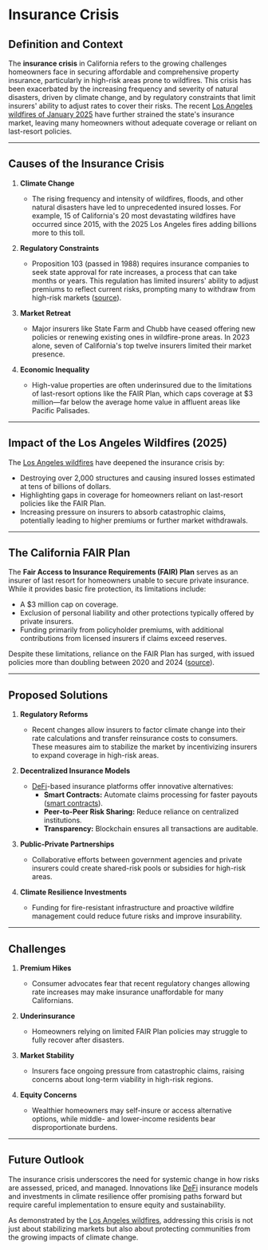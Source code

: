 # Insurance Crisis

## Definition and Context

The **insurance crisis** in California refers to the growing challenges homeowners face in securing affordable and comprehensive property insurance, particularly in high-risk areas prone to wildfires. This crisis has been exacerbated by the increasing frequency and severity of natural disasters, driven by climate change, and by regulatory constraints that limit insurers' ability to adjust rates to cover their risks. The recent [Los Angeles wildfires of January 2025](/literary_products/joes_notes/LOS_ANGELES_WILDFIRES_2025.md) have further strained the state's insurance market, leaving many homeowners without adequate coverage or reliant on last-resort policies.

---

## Causes of the Insurance Crisis

1. **Climate Change**  
   - The rising frequency and intensity of wildfires, floods, and other natural disasters have led to unprecedented insured losses. For example, 15 of California's 20 most devastating wildfires have occurred since 2015, with the 2025 Los Angeles fires adding billions more to this toll.

2. **Regulatory Constraints**  
   - Proposition 103 (passed in 1988) requires insurance companies to seek state approval for rate increases, a process that can take months or years. This regulation has limited insurers' ability to adjust premiums to reflect current risks, prompting many to withdraw from high-risk markets ([source](https://www.foxbusiness.com/politics/california-fires-insurance-companies-dropping-coverage-fleeing-state-due-decades-old-law)).

3. **Market Retreat**  
   - Major insurers like State Farm and Chubb have ceased offering new policies or renewing existing ones in wildfire-prone areas. In 2023 alone, seven of California's top twelve insurers limited their market presence.

4. **Economic Inequality**  
   - High-value properties are often underinsured due to the limitations of last-resort options like the FAIR Plan, which caps coverage at $3 million—far below the average home value in affluent areas like Pacific Palisades.

---

## Impact of the Los Angeles Wildfires (2025)

The [Los Angeles wildfires](/literary_products/joes_notes/LOS_ANGELES_WILDFIRES_2025.md) have deepened the insurance crisis by:
- Destroying over 2,000 structures and causing insured losses estimated at tens of billions of dollars.
- Highlighting gaps in coverage for homeowners reliant on last-resort policies like the FAIR Plan.
- Increasing pressure on insurers to absorb catastrophic claims, potentially leading to higher premiums or further market withdrawals.

---

## The California FAIR Plan

The **Fair Access to Insurance Requirements (FAIR) Plan** serves as an insurer of last resort for homeowners unable to secure private insurance. While it provides basic fire protection, its limitations include:
- A $3 million cap on coverage.
- Exclusion of personal liability and other protections typically offered by private insurers.
- Funding primarily from policyholder premiums, with additional contributions from licensed insurers if claims exceed reserves.

Despite these limitations, reliance on the FAIR Plan has surged, with issued policies more than doubling between 2020 and 2024 ([source](https://www.latimes.com/business/story/2025-01-09/la-fires-property-home-insurance-crisis-fair-plan-lara-state-farm-allstate-palisades-eaton-altadena-wildfires)).

---

## Proposed Solutions

1. **Regulatory Reforms**  
   - Recent changes allow insurers to factor climate change into their rate calculations and transfer reinsurance costs to consumers. These measures aim to stabilize the market by incentivizing insurers to expand coverage in high-risk areas.

2. **Decentralized Insurance Models**  
   - [DeFi](/literary_products/joes_notes/DEFI.md)-based insurance platforms offer innovative alternatives:
     - **Smart Contracts:** Automate claims processing for faster payouts ([smart contracts](/literary_products/joes_notes/SMART_CONTRACTS.md)).
     - **Peer-to-Peer Risk Sharing:** Reduce reliance on centralized institutions.
     - **Transparency:** Blockchain ensures all transactions are auditable.

3. **Public-Private Partnerships**  
   - Collaborative efforts between government agencies and private insurers could create shared-risk pools or subsidies for high-risk areas.

4. **Climate Resilience Investments**  
   - Funding for fire-resistant infrastructure and proactive wildfire management could reduce future risks and improve insurability.

---

## Challenges

1. **Premium Hikes**  
   - Consumer advocates fear that recent regulatory changes allowing rate increases may make insurance unaffordable for many Californians.

2. **Underinsurance**  
   - Homeowners relying on limited FAIR Plan policies may struggle to fully recover after disasters.

3. **Market Stability**  
   - Insurers face ongoing pressure from catastrophic claims, raising concerns about long-term viability in high-risk regions.

4. **Equity Concerns**  
   - Wealthier homeowners may self-insure or access alternative options, while middle- and lower-income residents bear disproportionate burdens.

---

## Future Outlook

The insurance crisis underscores the need for systemic change in how risks are assessed, priced, and managed. Innovations like [DeFi](/literary_products/joes_notes/DEFI.md) insurance models and investments in climate resilience offer promising paths forward but require careful implementation to ensure equity and sustainability.

As demonstrated by the [Los Angeles wildfires](/literary_products/joes_notes/LOS_ANGELES_WILDFIRES_2025.md), addressing this crisis is not just about stabilizing markets but also about protecting communities from the growing impacts of climate change.
